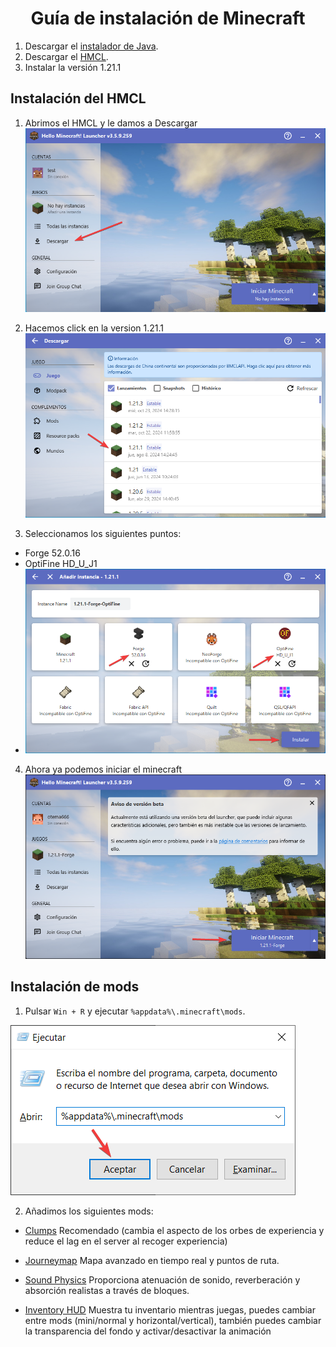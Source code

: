 <h1 style="text-align:center">Guía de instalación de Minecraft</h1>

1. Descargar el [instalador de Java](assets/jre-8u431-windows-x64.exe). 
2. Descargar el [HMCL](assets/HMCL-3.5.9.259.exe). 
3. Instalar la versión 1.21.1

## Instalación del HMCL
1. Abrimos el HMCL y le damos a Descargar
![HMCL](assets/HMCL1.png)

2. Hacemos click en la version 1.21.1
![HMCL](assets/HMCL2.png)

3. Seleccionamos los siguientes puntos:
- Forge 52.0.16
- OptiFine HD_U_J1
- ![HMCL](assets/HMCL3.png)

4. Ahora ya podemos iniciar el minecraft
![HMCL](assets/HMCL4.png)

## Instalación de mods
1. Pulsar `Win + R` y ejecutar `%appdata%\.minecraft\mods`.

![win+R](assets/winr.png)

2. Añadimos los siguientes mods:
- [Clumps](assets/Clumps-forge-1.21.1-19.0.0.1.jar) Recomendado (cambia el aspecto de los orbes de experiencia y reduce el lag en el server al recoger experiencia)
- [Journeymap](assets/journeymap-forge-1.21.1-6.0.0-beta.28.jar) Mapa avanzado en tiempo real y puntos de ruta.

- [Sound Physics](assets/sound-physics-remastered-forge-1.21.1-1.4.8.jar) Proporciona atenuación de sonido, reverberación y absorción realistas a través de bloques.

- [Inventory HUD](assets/inventoryhud.forge.1.21.1-3.4.26.jar) Muestra tu inventario mientras juegas, puedes cambiar entre mods (mini/normal y horizontal/vertical), también puedes cambiar la transparencia del fondo y activar/desactivar la animación